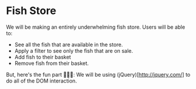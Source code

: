 # Fish Store

We will be making an entirely underwhelming fish store.
Users will be able to:
  - See all the fish that are available in the store.
  - Apply a filter to see only the fish that are on sale.
  - Add fish to their basket
  - Remove fish from their basket.
  
 But, here's the fun part 🎉🎉🎉: We will be using (jQuery)[http://jquery.com/] to do all of the DOM interaction.
